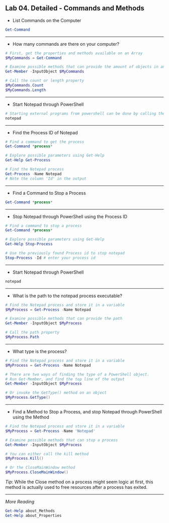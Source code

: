 ## Lab 04. Detailed - Commands and Methods

- List Commands on the Computer

```Powershell
Get-Command
```

---

- How many commands are there on your computer?

```Powershell
# First, get the properties and methods available on an Array
$MyCommands = Get-Command

# Examine possible methods that can provide the amount of objects in an array
Get-Member -InputObject $MyCommands

# Call the count or length property
$MyCommands.Count
$MyCommands.Length

```

---

- Start Notepad through PowerShell

```Powershell
# Starting external programs from powershell can be done by calling the program directly
notepad
```

---

- Find the Process ID of Notepad

```Powershell
# Find a command to get the process
Get-Command *process*

# Explore possible parameters using Get-Help
Get-Help Get-Process

# Find the Notepad process
Get-Process -Name Notepad
# Note the column 'Id' in the output
```

---

- Find a Command to Stop a Process

```Powershell
Get-Command *process*
```

---

- Stop Notepad through PowerShell using the Process ID

```Powershell
# Find a command to stop a process
Get-Command *process*

# Explore possible parameters using Get-Help
Get-Help Stop-Process

# Use the previously found Process id to stop notepad
Stop-Process -Id # enter your process id
```

---

- Start Notepad through PowerShell

```Powershell
notepad
```

---

- What is the path to the notepad process executable?

```Powershell
# Find the Notepad process and store it in a variable
$MyProcess = Get-Process -Name Notepad

# Examine possible methods that can provide the path
Get-Member -InputObject $MyProcess

# Call the path property
$MyProcess.Path
```

---

- What type is the process?

```Powershell
# Find the Notepad process and store it in a variable
$MyProcess = Get-Process -Name Notepad

# There are two ways of finding the type of a PowerShell object. 
# Run Get-Member, and find the top line of the output
Get-Member -InputObject $MyProcess

# Or invoke the GetType() method on an object
$MyProcess.GetType()
```

---

- Find a Method to Stop a Process, and stop Notepad through PowerShell using the Method

```Powershell
# Find the Notepad process and store it in a variable
$MyProcess = Get-Process -Name 'Notepad'

# Examine possible methods that can stop a process
Get-Member -InputObject $MyProcess

# You can either call the kill method
$MyProcess.Kill()

# Or the CloseMainWindow method
$MyProcess.CloseMainWindow()
```

*Tip*: While the Close method on a process might seem logic at first, this method is actually used to free resources after a process has exited.

---

*More Reading*

```Powershell
Get-Help about_Methods
Get-Help about_Properties
```
